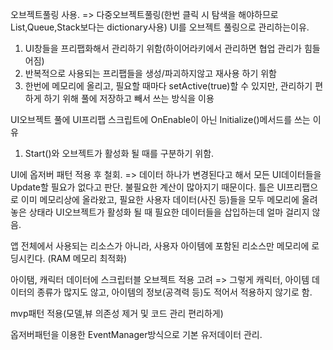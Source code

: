 오브젝트풀링 사용. => 다중오브젝트풀링(한번 클릭 시 탐색을 해야하므로 List,Queue,Stack보다는 dictionary사용)
UI를 오브젝트 풀링으로 관리하는이유.
1. UI창들을 프리팹화해서 관리하기 위함(하이어라키에서 관리하면 협업 관리가 힘들어짐)
2. 반복적으로 사용되는 프리팹들을 생성/파괴하지않고 재사용 하기 위함
3. 한번에 메모리에 올리고, 필요할 때마다 setActive(true)할 수 있지만, 관리하기 편하게 하기 위해 풀에 저장하고 빼서 쓰는 방식을 이용

UI오브젝트 풀에 UI프리팹 스크립트에 OnEnable이 아닌 Initialize()메서드를 쓰는 이유
1. Start()와 오브젝트가 활성화 될 때를 구분하기 위함. 


UI에 옵저버 패턴 적용 후 철회.
=> 데이터 하나가 변경된다고 해서 모든 UI데이터들을 Update할 필요가 없다고 판단. 불필요한 계산이 많아지기 때문이다. 틀은
   UI프리팹으로 이미 메모리상에 올라왔고, 필요한 사용자 데이터(사진 등)들을 모두 메모리에 올려놓은 상태라 UI오브젝트가 활성화 될 때 필요한 데이터들을 삽입하는데 얼마 걸리지 않음.


앱 전체에서 사용되는 리소스가 아니라, 사용자 아이템에 포함된 리소스만 메모리에 로딩시킨다. (RAM 메모리 최적화)

아이탬, 캐릭터 데이터에 스크립터블 오브젝트 적용 고려 => 그렇게 캐릭터, 아이템 데이터의 종류가 많지도 않고, 아이템의 정보(공격력 등)도 적어서 적용하지 않기로 함.

mvp패턴 적용(모델,뷰 의존성 제거 및 코드 관리 편리하게)

옵저버패턴을 이용한 EventManager방식으로 기본 유저데이터 관리.
